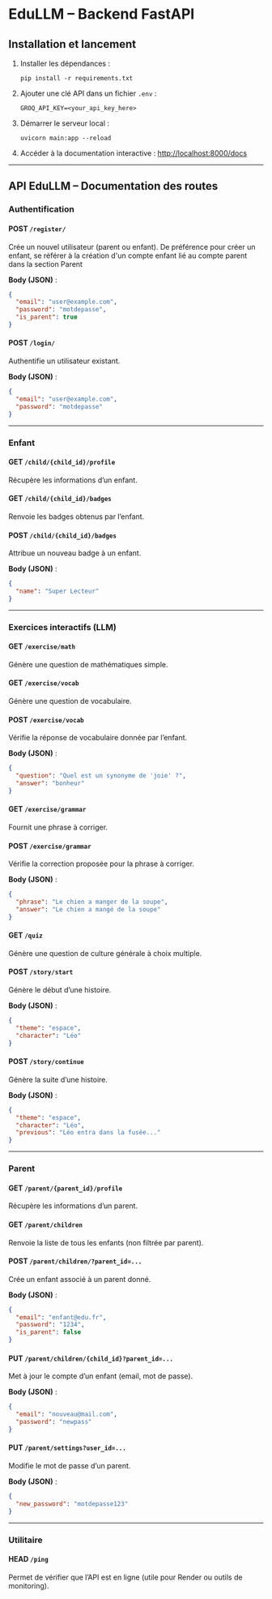 # EduLLM – Backend FastAPI

## Installation et lancement

1. Installer les dépendances :
   ```
   pip install -r requirements.txt
   ```

2. Ajouter une clé API dans un fichier `.env` :
   ```
   GROQ_API_KEY=<your_api_key_here>
   ```

3. Démarrer le serveur local :
   ```
   uvicorn main:app --reload
   ```

4. Accéder à la documentation interactive :
   [http://localhost:8000/docs](http://localhost:8000/docs)

---

## API EduLLM – Documentation des routes

### Authentification

#### POST `/register/`
Crée un nouvel utilisateur (parent ou enfant). De préférence pour créer un enfant, se référer à la création d'un compte enfant lié au compte parent dans la section Parent

**Body (JSON)** :
```json
{
  "email": "user@example.com",
  "password": "motdepasse",
  "is_parent": true
}
```

#### POST `/login/`
Authentifie un utilisateur existant.

**Body (JSON)** :
```json
{
  "email": "user@example.com",
  "password": "motdepasse"
}
```

---

### Enfant

#### GET `/child/{child_id}/profile`
Récupère les informations d’un enfant.

#### GET `/child/{child_id}/badges`
Renvoie les badges obtenus par l’enfant.

#### POST `/child/{child_id}/badges`
Attribue un nouveau badge à un enfant.

**Body (JSON)** :
```json
{
  "name": "Super Lecteur"
}
```

---

### Exercices interactifs (LLM)

#### GET `/exercise/math`
Génère une question de mathématiques simple.

#### GET `/exercise/vocab`
Génère une question de vocabulaire.

#### POST `/exercise/vocab`
Vérifie la réponse de vocabulaire donnée par l’enfant.

**Body (JSON)** :
```json
{
  "question": "Quel est un synonyme de 'joie' ?",
  "answer": "bonheur"
}
```

#### GET `/exercise/grammar`
Fournit une phrase à corriger.

#### POST `/exercise/grammar`
Vérifie la correction proposée pour la phrase à corriger.

**Body (JSON)** :
```json
{
  "phrase": "Le chien a manger de la soupe",
  "answer": "Le chien a mangé de la soupe"
}
```

#### GET `/quiz`
Génère une question de culture générale à choix multiple.

#### POST `/story/start`
Génère le début d’une histoire.

**Body (JSON)** :
```json
{
  "theme": "espace",
  "character": "Léo"
}
```

#### POST `/story/continue`
Génère la suite d’une histoire.

**Body (JSON)** :
```json
{
  "theme": "espace",
  "character": "Léo",
  "previous": "Léo entra dans la fusée..."
}
```

---

### Parent

#### GET `/parent/{parent_id}/profile`
Récupère les informations d’un parent.

#### GET `/parent/children`
Renvoie la liste de tous les enfants (non filtrée par parent).

#### POST `/parent/children/?parent_id=...`
Crée un enfant associé à un parent donné.

**Body (JSON)** :
```json
{
  "email": "enfant@edu.fr",
  "password": "1234",
  "is_parent": false
}
```

#### PUT `/parent/children/{child_id}?parent_id=...`
Met à jour le compte d’un enfant (email, mot de passe).

**Body (JSON)** :
```json
{
  "email": "nouveau@mail.com",
  "password": "newpass"
}
```

#### PUT `/parent/settings?user_id=...`
Modifie le mot de passe d’un parent.

**Body (JSON)** :
```json
{
  "new_password": "motdepasse123"
}
```

---

### Utilitaire

#### HEAD `/ping`
Permet de vérifier que l’API est en ligne (utile pour Render ou outils de monitoring).
